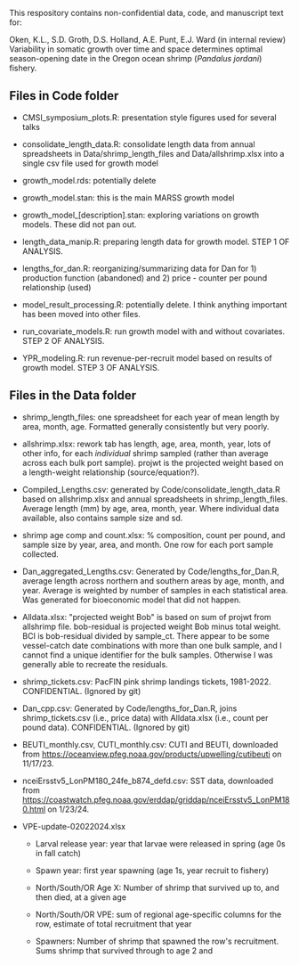 This respository contains non-confidential data, code, and manuscript text for:

Oken, K.L., S.D. Groth, D.S. Holland, A.E. Punt, E.J. Ward (in internal review) Variability in somatic growth over time and space determines optimal season-opening date in the Oregon ocean shrimp (*Pandalus jordani*) fishery.

## Files in Code folder

-   CMSI_symposium_plots.R: presentation style figures used for several talks

-   consolidate_length_data.R: consolidate length data from annual spreadsheets in Data/shrimp_length_files and Data/allshrimp.xlsx into a single csv file used for growth model

-   growth_model.rds: potentially delete

-   growth_model.stan: this is the main MARSS growth model

-   growth_model\_[description].stan: exploring variations on growth models. These did not pan out.

-   length_data_manip.R: preparing length data for growth model. STEP 1 OF ANALYSIS.

-   lengths_for_dan.R: reorganizing/summarizing data for Dan for 1) production function (abandoned) and 2) price - counter per pound relationship (used)

-   model_result_processing.R: potentially delete. I think anything important has been moved into other files.

-   run_covariate_models.R: run growth model with and without covariates. STEP 2 OF ANALYSIS.

-   YPR_modeling.R: run revenue-per-recruit model based on results of growth model. STEP 3 OF ANALYSIS.

## Files in the Data folder

-   shrimp_length_files: one spreadsheet for each year of mean length by area, month, age. Formatted generally consistently but very poorly.

-   allshrimp.xlsx: rework tab has length, age, area, month, year, lots of other info, for each *individual* shrimp sampled (rather than average across each bulk port sample). projwt is the projected weight based on a length-weight relationship (source/equation?).

-   Compiled_Lengths.csv: generated by Code/consolidate_length_data.R based on allshrimp.xlsx and annual spreadsheets in shrimp_length_files. Average length (mm) by age, area, month, year. Where individual data available, also contains sample size and sd.

-   shrimp age comp and count.xlsx: % composition, count per pound, and sample size by year, area, and month. One row for each port sample collected.

-   Dan_aggregated_Lengths.csv: Generated by Code/lengths_for_Dan.R, average length across northern and southern areas by age, month, and year. Average is weighted by number of samples in each statistical area. Was generated for bioeconomic model that did not happen.

-   Alldata.xlsx: "projected weight Bob" is based on sum of projwt from allshrimp file. bob-residual is projected weight Bob minus total weight. BCI is bob-residual divided by sample_ct. There appear to be some vessel-catch date combinations with more than one bulk sample, and I cannot find a unique identifier for the bulk samples. Otherwise I was generally able to recreate the residuals.

-   shrimp_tickets.csv: PacFIN pink shrimp landings tickets, 1981-2022. CONFIDENTIAL. (Ignored by git)

-   Dan_cpp.csv: Generated by Code/lengths_for_Dan.R, joins shrimp_tickets.csv (i.e., price data) with Alldata.xlsx (i.e., count per pound data). CONFIDENTIAL. (Ignored by git)

-   BEUTI_monthly.csv, CUTI_monthly.csv: CUTI and BEUTI, downloaded from <https://oceanview.pfeg.noaa.gov/products/upwelling/cutibeuti> on 11/17/23.

-   nceiErsstv5_LonPM180_24fe_b874_defd.csv: SST data, downloaded from <https://coastwatch.pfeg.noaa.gov/erddap/griddap/nceiErsstv5_LonPM180.html> on 1/23/24.

-   VPE-update-02022024.xlsx

    -   Larval release year: year that larvae were released in spring (age 0s in fall catch)

    -   Spawn year: first year spawning (age 1s, year recruit to fishery)

    -   North/South/OR Age X: Number of shrimp that survived up to, and then died, at a given age

    -   North/South/OR VPE: sum of regional age-specific columns for the row, estimate of total recruitment that year

    -   Spawners: Number of shrimp that spawned the row's recruitment. Sums shrimp that survived through to age 2 and
